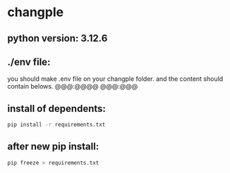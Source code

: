 # changple

## python version: 3.12.6

## ./env file:
you should make .env file on your changple folder.
and the content should contain belows.
@@@:@@@@
@@@:@@@

## install of dependents:
```bash
pip install -r requirements.txt
```

## after new pip install:
```bash
pip freeze > requirements.txt
```

